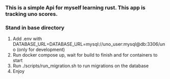 ### This is a simple Api for myself learning rust. This app is tracking uno scores.

### Stand in base directory
1. Add .env with DATABASE_URL=DATABASE_URL=mysql://uno_user:mysql@db:3306/uno (only for development)
2. Run docker compose up, wait for build to finish and for containers to start
3. Run ./scripts/run_migration.sh to run migrations on the database
4. Enjoy
